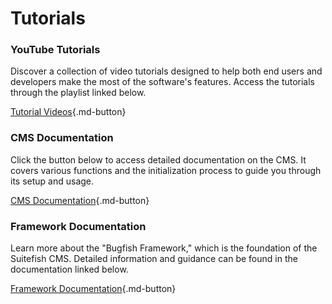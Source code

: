 # Tutorials

### YouTube Tutorials

Discover a collection of video tutorials designed to help both end users and developers make the most of the software's features. Access the tutorials through the playlist linked below.

[Tutorial Videos](https://www.youtube.com/playlist?list=PL6npOHuBGrpAa9dKOOufEI1v16OdwQBuC){.md-button}

### CMS Documentation

Click the button below to access detailed documentation on the CMS. It covers various functions and the initialization process to guide you through its setup and usage.

[CMS Documentation](https://bugfishtm.github.io/suitefish-cms){.md-button}

### Framework Documentation

Learn more about the "Bugfish Framework," which is the foundation of the Suitefish CMS. Detailed information and guidance can be found in the documentation linked below.

[Framework Documentation](https://bugfishtm.github.io/bugfish-framework){.md-button}
